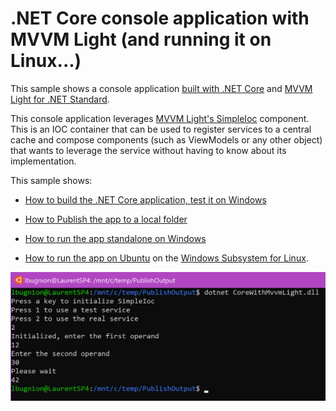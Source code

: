 # .NET Core console application with MVVM Light (and running it on Linux...)

This sample shows a console application [built with .NET Core](http://gslb.ch/a146a) and [MVVM Light for .NET Standard](http://www.mvvmlight.net/std10).

This console application leverages [MVVM Light's SimpleIoc](http://gslb.ch/a147a) component. This is an IOC container that can be used to register services to a central cache and compose components (such as ViewModels or any other object) that wants to leverage the service without having to know about its implementation.

This sample shows:

- [How to build the .NET Core application, test it on Windows](./Doc/Creating.md)

- [How to Publish the app to a local folder](./Doc/Publish.md)

 - [How to run the app standalone on Windows](./RunningWindows.md)

 - [How to run the app on Ubuntu](./Doc/RunningUbuntu.md) on the [Windows Subsystem for Linux](http://gslb.ch/a148a).

![Running the app on Ubuntu](./Doc/Img/2018-04-04_10-52-27.png)